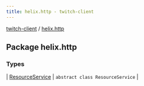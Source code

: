 ```yaml
---
title: helix.http - twitch-client
---
```


[twitch-client](../index.html) / [helix.http](./index.html)

## Package helix.http

### Types

| [ResourceService](-resource-service/index.html) | `abstract class ResourceService` |

